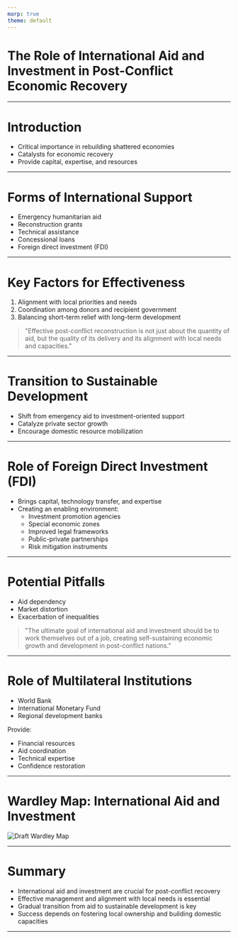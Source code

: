 ```yaml
---
marp: true
theme: default
---
```


# The Role of International Aid and Investment in Post-Conflict Economic Recovery

---

# Introduction

- Critical importance in rebuilding shattered economies
- Catalysts for economic recovery
- Provide capital, expertise, and resources

---

# Forms of International Support

- Emergency humanitarian aid
- Reconstruction grants
- Technical assistance
- Concessional loans
- Foreign direct investment (FDI)

---

# Key Factors for Effectiveness

1. Alignment with local priorities and needs
2. Coordination among donors and recipient government
3. Balancing short-term relief with long-term development

> "Effective post-conflict reconstruction is not just about the quantity of aid, but the quality of its delivery and its alignment with local needs and capacities."

---

# Transition to Sustainable Development

- Shift from emergency aid to investment-oriented support
- Catalyze private sector growth
- Encourage domestic resource mobilization

---

# Role of Foreign Direct Investment (FDI)

- Brings capital, technology transfer, and expertise
- Creating an enabling environment:
  - Investment promotion agencies
  - Special economic zones
  - Improved legal frameworks
  - Public-private partnerships
  - Risk mitigation instruments

---

# Potential Pitfalls

- Aid dependency
- Market distortion
- Exacerbation of inequalities

> "The ultimate goal of international aid and investment should be to work themselves out of a job, creating self-sustaining economic growth and development in post-conflict nations."

---

# Role of Multilateral Institutions

- World Bank
- International Monetary Fund
- Regional development banks

Provide:
- Financial resources
- Aid coordination
- Technical expertise
- Confidence restoration

---

# Wardley Map: International Aid and Investment

![Draft Wardley Map](https://images.wardleymaps.ai/map_a8759498-affb-44f6-a4fe-bf4a5516147a.png)

---

# Summary

- International aid and investment are crucial for post-conflict recovery
- Effective management and alignment with local needs is essential
- Gradual transition from aid to sustainable development is key
- Success depends on fostering local ownership and building domestic capacities

---